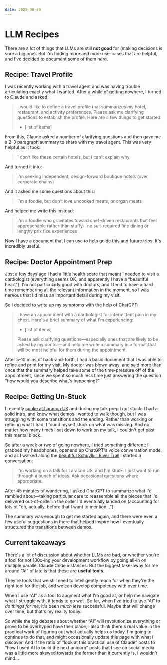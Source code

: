 ```yaml
---
date: 2025-08-20
---
```


# LLM Recipes

There are a lot of things that LLMs are still **not good** for (making decisions is sure a big one). But I'm finding more and more use-cases that are helpful, and I've decided to document some of them here.

## Recipe: Travel Profile

I was recently working with a travel agent and was having trouble articulating exactly what I wanted. After a while of getting nowhere, I turned to Claude and asked:

> I would like to define a travel profile that summarizes my hotel, restaurant, and activity preferences.
> Please ask me clarifying questions to establish the profile. Here are a few things to get started:
> 
> - [list of items]

From this, Claude asked a number of clarifying questions and then gave me a 2-3 paragraph summary to share with my travel agent. This was very helpful as it took:

> I don't like these certain hotels, but I can't explain why

And turned it into:

> I'm seeking independent, design-forward boutique hotels (over corporate chains)

And it asked me some questions about this:

> I'm a foodie, but don't love uncooked meats, or organ meats

And helped me write this instead:

> I'm a foodie who gravitates toward chef-driven restaurants that feel approachable rather than stuffy—no suit-required fine dining or lengthy prix fixe experiences

Now I have a document that I can use to help guide this and future trips. It's incredibly useful.

## Recipe: Doctor Appointment Prep

Just a few days ago I had a little health scare that meant I needed to visit a cardiologist (everything seems OK, and apparently I have a “beautiful heart”). I'm not particularly good with doctors, and I tend to have a hard time remembering all the relevant information in the moment, so I was nervous that I'd miss an important detail during my visit.

So I decided to write up my symptoms with the help of ChatGPT:

> I have an appointment with a cardiologist for intermittent pain in my chest. Here's a brief summary of what I'm experiencing:
> 
> - [list of items]
> 
> Please ask clarifying questions—especially ones that are likely to be asked by my doctor—and help me write a summary in a format that will be most helpful for them during the appointment.

After 5-10 mins of back-and-forth, I had a basic document that I was able to refine and print for my visit. My doctor was blown away, and said more than once that the summary helped take some of the time-pressure off of the appointment, since we spent so much less time just answering the question "how would you describe what's happening?"

## Recipe: Getting Un-Stuck

I recently [spoke at Laracon US](https://youtu.be/qLC04_BPQTY?si=mgwi5MkBpVX4w85v) and during my talk prep I got stuck: I had a solid intro, and knew what demos I wanted to walk though, but I was struggling with some transitions and the ending. Rather than working on refining what I had, I found myself stuck on what was missing. And no matter how many times I sat down to work on my talk, I couldn't get past this mental block.

So after a week or two of going nowhere, I tried something different: I grabbed my headphones, openend up ChatGPT's voice conversation mode, and as I walked along the [beautiful Schuylkill River Trail](https://www.schuylkillbanks.org/) I started a conversation:

> I'm working on a talk for Laracon US, and I'm stuck. I just want to run through a bunch of ideas. Ask occasional questions where appropriate.

After 45 minutes of wandering, I asked ChatGPT to summarize what I'd rambled about—taking particular care to reassemble all the pieces that I'd delivered out-of-order in the order I'd eventually landed on (accounting for lots ot "oh, actually, before that I want to mention…").

The summary was enough to get me started again, and there were even a few useful suggestions in there that helped inspire how I eventually structured the transitions between demos.

## Current takeaways

There's a lot of discussion about whether LLMs are bad, or whether you're a fool for not 100x-ing your development workflow by going all-in on multiple parallel Claude Code instances. But the biggest take-away for me around “AI” of late is that these are **useful tools**.

They're tools that we still need to intelligently reach for when they're the right tool for the job, and we can develop competency with over time.

When I use “AI” as a tool to augment what I'm good at, or help me navigate what I struggle with, it tends to go well. So far, when I've tried to use “AI” to _do things for me_, it's been _much less_ successful. Maybe that will change over time, but that's my reality today.

So while the big debates about whether “AI” will revolutionize everything or prove to be overhyped have their place, I also think there's real value in the practical work of figuring out what actually helps us today. I'm going to continue to do that, and might occasionally update this page with what I discover. And if the ratio of “look at this practical use of Claude” posts to “how I used AI to build the next unicorn” posts that I see on social media was a little more skewed towards the former than it currently is, I wouldn't mind… 
